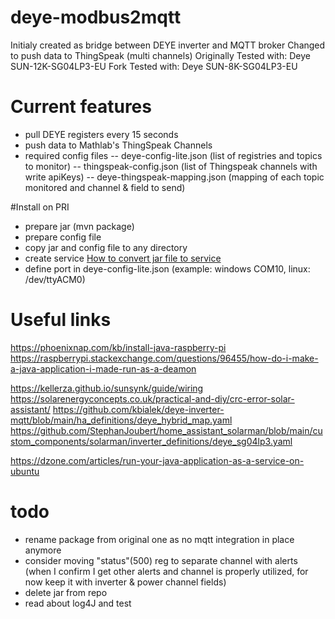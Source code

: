 # deye-modbus2mqtt
Initialy created as bridge between DEYE inverter and MQTT broker
Changed to push data to ThingSpeak (multi channels)
Originally Tested with: Deye SUN-12K-SG04LP3-EU
Fork Tested with: Deye SUN-8K-SG04LP3-EU

# Current features
- pull DEYE registers every 15 seconds
- push data to Mathlab's ThingSpeak Channels
- required config files
-- deye-config-lite.json (list of registries and topics to monitor)
-- thingspeak-config.json (list of Thingspeak channels with write apiKeys)
-- deye-thingspeak-mapping.json (mapping of each topic monitored and channel & field to send)

#Install on PRI
- prepare jar (mvn  package)
- prepare config file
- copy jar and  config file to any directory
- create service [How to convert jar file to service](https://dzone.com/articles/run-your-java-application-as-a-service-on-ubuntu)
- define port in deye-config-lite.json (example: windows COM10, linux: /dev/ttyACM0)

# Useful links
https://phoenixnap.com/kb/install-java-raspberry-pi
https://raspberrypi.stackexchange.com/questions/96455/how-do-i-make-a-java-application-i-made-run-as-a-deamon

https://kellerza.github.io/sunsynk/guide/wiring
https://solarenergyconcepts.co.uk/practical-and-diy/crc-error-solar-assistant/
https://github.com/kbialek/deye-inverter-mqtt/blob/main/ha_definitions/deye_hybrid_map.yaml
https://github.com/StephanJoubert/home_assistant_solarman/blob/main/custom_components/solarman/inverter_definitions/deye_sg04lp3.yaml

https://dzone.com/articles/run-your-java-application-as-a-service-on-ubuntu


# todo
- rename package from original one as no mqtt integration in place anymore
- consider moving "status"(500) reg to separate channel with alerts (when I confirm I get other alerts and channel is properly utilized, for now keep it with inverter & power channel fields)
- delete jar from repo
- read about log4J and test